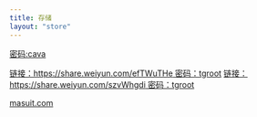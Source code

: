```yaml
---
title: 存储
layout: "store"
---
```


[密码:cava](https://wwa.lanzous.com/b00nvtyra)

[链接：https://share.weiyun.com/efTWuTHe 密码：tgroot](https://share.weiyun.com/efTWuTHe)
[链接：https://share.weiyun.com/szvWhgdi 密码：tgroot](https://share.weiyun.com/szvWhgdi)

[masuit.com](https://masuit.com)

